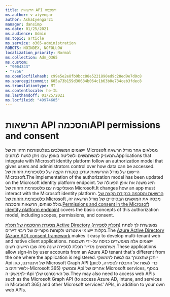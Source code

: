 ```yaml
---
title: הרשאות API והסכמה
ms.author: v-aiyengar
author: AshaIyengar21
manager: dansimp
ms.date: 01/25/2021
ms.audience: Admin
ms.topic: article
ms.service: o365-administration
ROBOTS: NOINDEX, NOFOLLOW
localization_priority: Normal
ms.collection: Adm_O365
ms.custom:
- "9004343"
- "7756"
ms.openlocfilehash: c99e5e2e8fb9bcc88e5221890ed9c28ed9e7d0c8
ms.sourcegitcommit: 605a73b159d30634b064c1b63b0e734ceb3fdec8
ms.translationtype: MT
ms.contentlocale: he-IL
ms.lasthandoff: 01/25/2021
ms.locfileid: "49974605"
---
```

# <a name="api-permissions-and-consent"></a><span data-ttu-id="a1933-102">הרשאות API והסכמה</span><span class="sxs-lookup"><span data-stu-id="a1933-102">API permissions and consent</span></span>

<span data-ttu-id="a1933-103">יישומים המשולבים בפלטפורמת הזהויות של Microsoft ממלאים אחר מודל הרשאה המעניק למשתמשים ולשליטה באופן שבו ניתן לגשת לנתונים.</span><span class="sxs-lookup"><span data-stu-id="a1933-103">Applications that integrate with Microsoft identity platform follow an authorization model that gives users and administrators control over how data can be accessed.</span></span> <span data-ttu-id="a1933-104">היישום של מודל ההרשאות עודכן בנקודת הקצה של פלטפורמת הזהות של Microsoft.</span><span class="sxs-lookup"><span data-stu-id="a1933-104">The implementation of the authorization model has been updated on the Microsoft identity platform endpoint.</span></span> <span data-ttu-id="a1933-105">היא משנה את אופן הפעולה של האפליקציה עם פלטפורמת הזהות של Microsoft.</span><span class="sxs-lookup"><span data-stu-id="a1933-105">It changes how an app must interact with the Microsoft identity platform.</span></span> <span data-ttu-id="a1933-106">[הרשאות והסכמה בנקודת הקצה של פלטפורמת הזהות של Microsoft](https://docs.microsoft.com/azure/active-directory/develop/v2-permissions-and-consent) מכסה את המושגים הבסיסיים של מודל הרשאה זה, כולל טווחים, הרשאות והסכמה.</span><span class="sxs-lookup"><span data-stu-id="a1933-106">[Permissions and consent in the Microsoft identity platform endpoint](https://docs.microsoft.com/azure/active-directory/develop/v2-permissions-and-consent) covers the basic concepts of this authorization model, including scopes, permissions, and consent.</span></span>

<span data-ttu-id="a1933-107">[מסגרת ההסכמה של תכלת Active Directory (תכלת לספירה)](https://docs.microsoft.com/azure/active-directory/develop/consent-framework) מאפשרת לך לפתח בקלות יישומי אינטרנט ולקוחות מקוריים של ריבוי דיירים.</span><span class="sxs-lookup"><span data-stu-id="a1933-107">The [Azure Active Directory (Azure AD) consent framework](https://docs.microsoft.com/azure/active-directory/develop/consent-framework) makes it easy to develop multi-tenant web and native client applications.</span></span> <span data-ttu-id="a1933-108">יישומים אלה מאפשרים כניסה על-ידי חשבונות משתמשים מדייר תכלת לספירה שונה מזה שבו היישום רשום.</span><span class="sxs-lookup"><span data-stu-id="a1933-108">These applications allow sign-in by user accounts from an Azure AD tenant that's different from the one where the application is registered.</span></span> <span data-ttu-id="a1933-109">ייתכן שתצטרך גם לגשת לממשקי Api של אינטרנט, כגון Microsoft Graph API (כדי לגשת אל התכלת לספירה, לכוונן ולשירותים ב-Microsoft 365) וממשקי Api אחרים של Microsoft services, בנוסף לממשקי ה-Api של האינטרנט שלך.</span><span class="sxs-lookup"><span data-stu-id="a1933-109">They may also need to access web APIs such as the Microsoft Graph API (to access Azure AD, Intune, and services in Microsoft 365) and other Microsoft services' APIs, in addition to your own web APIs.</span></span>

